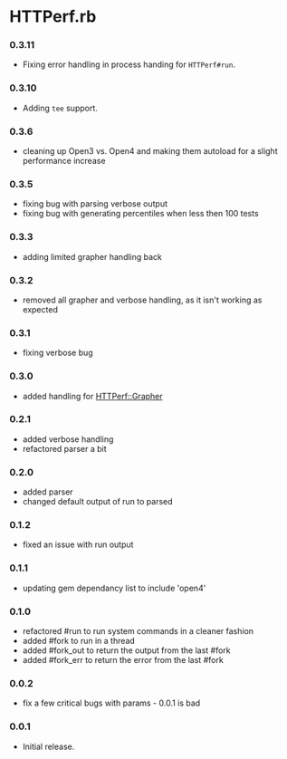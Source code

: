 HTTPerf.rb
==========

### 0.3.11

* Fixing error handling in process handing for `HTTPerf#run`.

### 0.3.10

* Adding `tee` support.

### 0.3.6

* cleaning up Open3 vs. Open4 and making them autoload for a slight performance increase

### 0.3.5

* fixing bug with parsing verbose output
* fixing bug with generating percentiles when less then 100 tests

### 0.3.3

* adding limited grapher handling back

### 0.3.2

* removed all grapher and verbose handling, as it isn't working as expected

### 0.3.1

* fixing verbose bug

### 0.3.0

* added handling for [HTTPerf::Grapher](http://github.com/rubyops/httperfrb-grapher)

### 0.2.1

* added verbose handling
* refactored parser a bit

### 0.2.0

* added parser
* changed default output of run to parsed

### 0.1.2

* fixed an issue with run output

### 0.1.1

* updating gem dependancy list to include 'open4'

### 0.1.0

* refactored #run to run system commands in a cleaner fashion
* added #fork to run in a thread
* added #fork_out to return the output from the last #fork
* added #fork_err to return the error from the last #fork


### 0.0.2

* fix a few critical bugs with params - 0.0.1 is bad


### 0.0.1

* Initial release.


